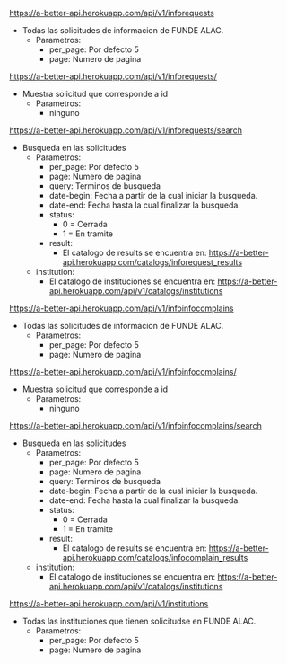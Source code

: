 https://a-better-api.herokuapp.com/api/v1/inforequests
  - Todas las solicitudes de informacion de FUNDE ALAC.
    - Parametros:
      - per_page: Por defecto 5
      - page: Numero de pagina

https://a-better-api.herokuapp.com/api/v1/inforequests/
- Muestra solicitud que corresponde a id
  - Parametros:
    - ninguno

https://a-better-api.herokuapp.com/api/v1/inforequests/search
  - Busqueda en las solicitudes
    - Parametros:
      - per_page: Por defecto 5
      - page: Numero de pagina
      - query: Terminos de busqueda
      - date-begin: Fecha a partir de la cual iniciar la busqueda.
      - date-end: Fecha hasta la cual finalizar la busqueda.
      - status:
          - 0 = Cerrada
          - 1 = En tramite
      - result:
        - El catalogo de results se encuentra en: https://a-better-api.herokuapp.com/catalogs/inforequest_results
    - institution:
      - El catalogo de instituciones se encuentra en: https://a-better-api.herokuapp.com/api/v1/catalogs/institutions

https://a-better-api.herokuapp.com/api/v1/infoinfocomplains
  - Todas las solicitudes de informacion de FUNDE ALAC.
    - Parametros:
      - per_page: Por defecto 5
      - page: Numero de pagina

https://a-better-api.herokuapp.com/api/v1/infoinfocomplains/
- Muestra solicitud que corresponde a id
  - Parametros:
    - ninguno

https://a-better-api.herokuapp.com/api/v1/infoinfocomplains/search
  - Busqueda en las solicitudes
    - Parametros:
      - per_page: Por defecto 5
      - page: Numero de pagina
      - query: Terminos de busqueda
      - date-begin: Fecha a partir de la cual iniciar la busqueda.
      - date-end: Fecha hasta la cual finalizar la busqueda.
      - status:
          - 0 = Cerrada
          - 1 = En tramite
      - result:
        - El catalogo de results se encuentra en: https://a-better-api.herokuapp.com/catalogs/infocomplain_results
    - institution:
      - El catalogo de instituciones se encuentra en: https://a-better-api.herokuapp.com/api/v1/catalogs/institutions

https://a-better-api.herokuapp.com/api/v1/institutions
  - Todas las instituciones que tienen solicitudse en FUNDE ALAC.
    - Parametros:
      - per_page: Por defecto 5
      - page: Numero de pagina

